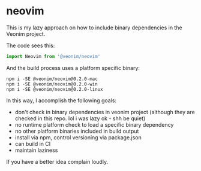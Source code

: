 # neovim

This is my lazy approach on how to include binary dependencies in the Veonim project.

The code sees this:
```javascript
import Neovim from '@veonim/neovim'
```

And the build process uses a platform specific binary:
```
npm i -SE @veonim/neovim@0.2.0-mac
npm i -SE @veonim/neovim@0.2.0-win
npm i -SE @veonim/neovim@0.2.0-linux
```

In this way, I accomplish the following goals:

- don't check in binary dependencies in veonim project (although they are checked in this repo. lol i was lazy ok - shh be quiet)
- no runtime platform check to load a specific binary dependency
- no other platform binaries included in build output
- install via npm, control versioning via package.json
- can build in CI
- maintain laziness

If you have a better idea complain loudly.


